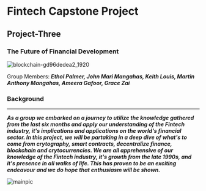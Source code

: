 # Fintech Capstone Project

## Project-Three

 ### The Future of Financial Development
 
![blockchain-gd96dedea2_1920](https://user-images.githubusercontent.com/83662813/137159078-a2b4b084-8d66-4a32-8d44-59b44cbc1d51.jpg)
 
 Group Members: ***Ethol Palmer, John Mari Mangahas, Keith Louis, Martin Anthony Mangahas, Ameera Gafoor, Grace Zai***

### Background
---

***As a group we embarked on a journey to utilize the knowledge gathered from the last six months and apply our understanding of the Fintech industry, it's implications and applications on the world's financial sector. In this project, we will be partaking in a deep dive of what's to come from crytography, smart contracts, decentralize finance, blockchain and crytocurrencies. We are all apprehensive of our knowledge of the Fintech industry, it's growth from the late 1990s, and it's presence in all walks of life. This has proven to be an exciting endeavour and we do hope that enthusiasm will be shown.*** 

 ![mainpic](https://user-images.githubusercontent.com/83662813/137146813-b484bb42-ecbc-4c0b-8b34-947f88faf444.jpg)
 
 
